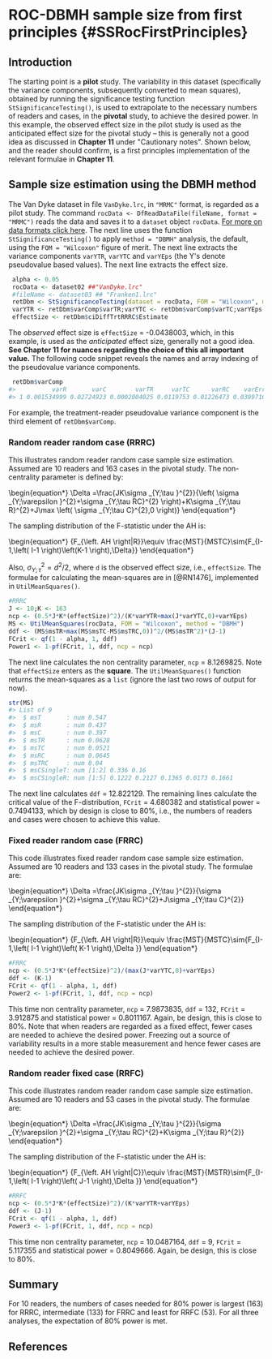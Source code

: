 # ROC-DBMH sample size from first principles {#SSRocFirstPrinciples}






## Introduction
 The starting point is a **pilot** study. The variability in this dataset (specifically the variance components, subsequently converted to mean squares), obtained by running the significance testing function `StSignificanceTesting()`, is used to extrapolate to the necessary numbers of readers and cases, in the **pivotal** study, to achieve the desired power. In this example, the observed effect size in the pilot study is used as the anticipated effect size for the pivotal study – this is generally not a good idea as discussed in **Chapter 11** under "Cautionary notes". Shown below, and the reader should confirm, is a first principles implementation of the relevant formulae in **Chapter 11**.  

## Sample size estimation using the DBMH method
 The Van Dyke dataset in file `VanDyke.lrc`, in `"MRMC"` format, is regarded as a pilot study. The command `rocData <- DfReadDataFile(fileName, format = "MRMC")` reads the data and saves it to a `dataset` object `rocData`. [For more on data formats click here](https://dpc10ster.github.io/RJafroc/reference/RJafroc-package.html). The next line uses the function `StSignificanceTesting()` to apply `method = "DBMH"` analysis, the default, using the `FOM = "Wilcoxon"` figure of merit. The next line extracts the variance components `varYTR`, `varYTC` and `varYEps` (the Y's denote pseudovalue based values). The next line extracts the effect size.

  
  ```r
   alpha <- 0.05
   rocData <- dataset02 ##"VanDyke.lrc"
   #fileName <- dataset03 ## "Franken1.lrc"
   retDbm <- StSignificanceTesting(dataset = rocData, FOM = "Wilcoxon", method = "DBMH") 
   varYTR <- retDbm$varComp$varTR;varYTC <- retDbm$varComp$varTC;varYEps <- retDbm$varComp$varErr
   effectSize <- retDbm$ciDiffTrtRRRC$Estimate
  ```

The *observed* effect size is `effectSize` = -0.0438003, which, in this example, is used as the *anticipated* effect size, generally not a good idea. **See Chapter 11 for nuances regarding the choice of this all important value.** The following code snippet reveals the names and array indexing of the pseudovalue variance components.       


```r
 retDbm$varComp
#>          varR       varC        varTR     varTC      varRC    varErr
#> 1 0.001534999 0.02724923 0.0002004025 0.0119753 0.01226473 0.0399716
```

For example, the treatment-reader pseudovalue variance component is the third element of `retDbm$varComp`. 

### Random reader random case (RRRC)
 This illustrates random reader random case sample size estimation. Assumed are 10 readers and 163 cases in the pivotal study. The non-centrality parameter is defined by:

\begin{equation*} 
\Delta =\frac{JK\sigma _{Y;\tau }^{2}}{\left( \sigma _{Y;\varepsilon }^{2}+\sigma _{Y;\tau RC}^{2} \right)+K\sigma _{Y;\tau R}^{2}+J\max \left( \sigma _{Y;\tau C}^{2},0 \right)}
\end{equation*} 
 
The sampling distribution of the F-statistic under the AH is:

\begin{equation*} 
{F_{\left. AH \right|R}}\equiv \frac{MST}{MSTC}\sim{F_{I-1,\left( I-1 \right)\left(K-1 \right),\Delta}}
\end{equation*} 

Also, $\sigma _{Y;\tau }^{2}={d^{2}}/2$, where `d` is the observed effect size, i.e., `effectSize`. The formulae for calculating the mean-squares are in [@RN1476], implemented in `UtilMeanSquares()`.



```r
#RRRC
J <- 10;K <- 163
ncp <- (0.5*J*K*(effectSize)^2)/(K*varYTR+max(J*varYTC,0)+varYEps)
MS <- UtilMeanSquares(rocData, FOM = "Wilcoxon", method = "DBMH")
ddf <- (MS$msTR+max(MS$msTC-MS$msTRC,0))^2/(MS$msTR^2)*(J-1)
FCrit <- qf(1 - alpha, 1, ddf)
Power1 <- 1-pf(FCrit, 1, ddf, ncp = ncp)
```

The next line calculates the non centrality parameter, `ncp` = 8.1269825. Note that `effectSize` enters as the **square**. The `UtilMeanSquares()` function returns the mean-squares as a `list` (ignore the last two rows of output for now).


```r
str(MS)
#> List of 9
#>  $ msT       : num 0.547
#>  $ msR       : num 0.437
#>  $ msC       : num 0.397
#>  $ msTR      : num 0.0628
#>  $ msTC      : num 0.0521
#>  $ msRC      : num 0.0645
#>  $ msTRC     : num 0.04
#>  $ msCSingleT: num [1:2] 0.336 0.16
#>  $ msCSingleR: num [1:5] 0.1222 0.2127 0.1365 0.0173 0.1661
```

The next line calculates `ddf` = 12.822129. The remaining lines calculate the critical value of the F-distribution, `FCrit` = 4.680382 and statistical power = 0.7494133, which by design is close to 80%, i.e., the numbers of readers and cases were chosen to achieve this value. 

### Fixed reader random case (FRRC)
This code illustrates fixed reader random case sample size estimation. Assumed are 10 readers and 133 cases  in the pivotal study. The formulae are:

\begin{equation*} 
\Delta =\frac{JK\sigma _{Y;\tau }^{2}}{\sigma _{Y;\varepsilon }^{2}+\sigma _{Y;\tau RC}^{2}+J\sigma _{Y;\tau C}^{2}}
\end{equation*} 

The sampling distribution of the F-statistic under the AH is:

\begin{equation*} 
{F_{\left. AH \right|R}}\equiv \frac{MST}{MSTC}\sim{F_{I-1,\left( I-1 \right)\left( K-1 \right),\Delta }} 
\end{equation*} 


```r
#FRRC
ncp <- (0.5*J*K*(effectSize)^2)/(max(J*varYTC,0)+varYEps)
ddf <- (K-1)
FCrit <- qf(1 - alpha, 1, ddf)
Power2 <- 1-pf(FCrit, 1, ddf, ncp = ncp)
```

This time non centrality parameter, `ncp` = 7.9873835, `ddf` = 132, `FCrit` = 3.912875 and statistical power = 0.8011167. Again, be design, this is close to 80%. Note that when readers are regarded as a fixed effect, fewer cases are needed to achieve the desired power. Freezing out a source of variability results in a more stable measurement and hence fewer cases are needed to achieve the desired power.

### Random reader fixed case (RRFC)
This code illustrates random reader random case sample size estimation. Assumed are 10 readers and 53 cases  in the pivotal study. The formulae are:

\begin{equation*} 
\Delta =\frac{JK\sigma _{Y;\tau }^{2}}{\sigma _{Y;\varepsilon }^{2}+\sigma _{Y;\tau RC}^{2}+K\sigma _{Y;\tau R}^{2}}
\end{equation*} 

The sampling distribution of the F-statistic under the AH is:

\begin{equation*} 
{F_{\left. AH \right|C}}\equiv \frac{MST}{MSTR}\sim{F_{I-1,\left( I-1 \right)\left( J-1 \right),\Delta }}
\end{equation*} 


```r
#RRFC
ncp <- (0.5*J*K*(effectSize)^2)/(K*varYTR+varYEps)
ddf <- (J-1)
FCrit <- qf(1 - alpha, 1, ddf)
Power3 <- 1-pf(FCrit, 1, ddf, ncp = ncp)
```

This time non centrality parameter, `ncp` = 10.0487164, `ddf` = 9, `FCrit` = 5.117355 and statistical power = 0.8049666. Again, be design, this is close to 80%.  

 
## Summary
 For 10 readers, the numbers of cases needed for 80% power is largest (163) for RRRC, intermediate (133) for FRRC and least for RRFC (53). For all three analyses, the expectation of 80% power is met. 

 
## References
